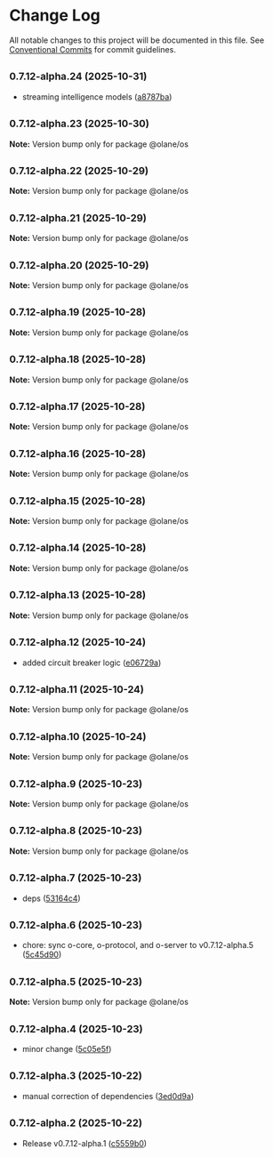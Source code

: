 # Change Log

All notable changes to this project will be documented in this file.
See [Conventional Commits](https://conventionalcommits.org) for commit guidelines.

## <small>0.7.12-alpha.24 (2025-10-31)</small>

- streaming intelligence models ([a8787ba](https://github.com/olane-labs/olane/commit/a8787ba))

## <small>0.7.12-alpha.23 (2025-10-30)</small>

**Note:** Version bump only for package @olane/os

## <small>0.7.12-alpha.22 (2025-10-29)</small>

**Note:** Version bump only for package @olane/os

## <small>0.7.12-alpha.21 (2025-10-29)</small>

**Note:** Version bump only for package @olane/os

## <small>0.7.12-alpha.20 (2025-10-29)</small>

**Note:** Version bump only for package @olane/os

## <small>0.7.12-alpha.19 (2025-10-28)</small>

**Note:** Version bump only for package @olane/os

## <small>0.7.12-alpha.18 (2025-10-28)</small>

**Note:** Version bump only for package @olane/os

## <small>0.7.12-alpha.17 (2025-10-28)</small>

**Note:** Version bump only for package @olane/os

## <small>0.7.12-alpha.16 (2025-10-28)</small>

**Note:** Version bump only for package @olane/os

## <small>0.7.12-alpha.15 (2025-10-28)</small>

**Note:** Version bump only for package @olane/os

## <small>0.7.12-alpha.14 (2025-10-28)</small>

**Note:** Version bump only for package @olane/os

## <small>0.7.12-alpha.13 (2025-10-28)</small>

**Note:** Version bump only for package @olane/os

## <small>0.7.12-alpha.12 (2025-10-24)</small>

- added circuit breaker logic ([e06729a](https://github.com/olane-labs/olane/commit/e06729a))

## <small>0.7.12-alpha.11 (2025-10-24)</small>

**Note:** Version bump only for package @olane/os

## <small>0.7.12-alpha.10 (2025-10-24)</small>

**Note:** Version bump only for package @olane/os

## <small>0.7.12-alpha.9 (2025-10-23)</small>

**Note:** Version bump only for package @olane/os

## <small>0.7.12-alpha.8 (2025-10-23)</small>

**Note:** Version bump only for package @olane/os

## <small>0.7.12-alpha.7 (2025-10-23)</small>

- deps ([53164c4](https://github.com/olane-labs/olane/commit/53164c4))

## <small>0.7.12-alpha.6 (2025-10-23)</small>

- chore: sync o-core, o-protocol, and o-server to v0.7.12-alpha.5 ([5c45d90](https://github.com/olane-labs/olane/commit/5c45d90))

## <small>0.7.12-alpha.5 (2025-10-23)</small>

**Note:** Version bump only for package @olane/os

## <small>0.7.12-alpha.4 (2025-10-23)</small>

- minor change ([5c05e5f](https://github.com/olane-labs/olane/commit/5c05e5f))

## <small>0.7.12-alpha.3 (2025-10-22)</small>

- manual correction of dependencies ([3ed0d9a](https://github.com/olane-labs/olane/commit/3ed0d9a))

## <small>0.7.12-alpha.2 (2025-10-22)</small>

- Release v0.7.12-alpha.1 ([c5559b0](https://github.com/olane-labs/olane/commit/c5559b0))
